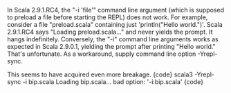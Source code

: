 In Scala 2.9.1.RC4, the "-i 'file'" command line argument (which is supposed to preload a file before starting the REPL) does not work.  For example, consider a file "preload.scala" containing just 'println("Hello world.")'.  Scala 2.9.1.RC4 says "Loading preload.scala..." and never yields the prompt.  It hangs indefinitely.  Conversely, the "-i" command line arguments works as expected in Scala 2.9.0.1, yielding the prompt after printing "Hello world."
That's unfortunate.  As a workaround, supply command line option -Yrepl-sync.

This seems to have acquired even more breakage.
{code}
scala3 -Yrepl-sync -i bip.scala 
Loading bip.scala...
bad option: '-i:bip.scala'
{code}
